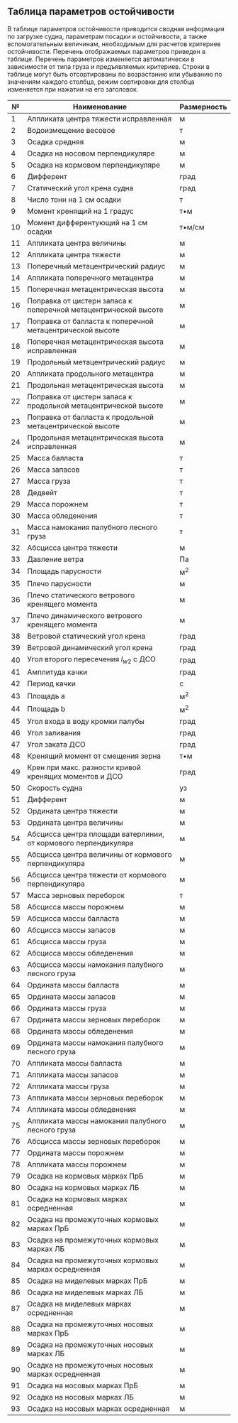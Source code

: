 ## Таблица параметров остойчивости
В таблице параметров остойчивости приводится сводная информация по загрузке судна, параметрам посадки и остойчивости, а также вспомогательным величинам, необходимым для расчетов критериев остойчивости. Перечень отображаемых параметров  приведен в таблице. Перечень параметров изменяется автоматически в зависимости от типа груза и предъявляемых критериев. Строки в таблице могут быть отсортированы по возрастанию или убыванию по значениям каждого столбца, режим сортировки для столбца изменяется при нажатии на его заголовок.

| №   | Наименование                                                    | Размерность  |
| --- | --------------------------------------------------------------- | ------------ |
| 1   | Аппликата центра тяжести исправленная                           | м            |
| 2   | Водоизмещение весовое                                           | т            |
| 3   | Осадка средняя                                                  | м            |
| 4   | Осадка на носовом перпендикуляре                                | м            |
| 5   | Осадка на кормовом перпендикуляре                               | м            |
| 6   | Дифферент                                                       | град         |
| 7   | Статический угол крена судна                                    | град         |
| 8   | Число тонн на 1 см осадки                                       | т            |
| 9   | Момент кренящий на 1 градус                                     | т•м          |
| 10  | Момент дифферентующий на 1 см осадки                            | т•м/см       |
| 11  | Аппликата центра величины                                       | м            |
| 12  | Аппликата центра тяжести                                        | м            |
| 13  | Поперечный метацентрический радиус                              | м            |
| 14  | Аппликата поперечного метацентра                                | м            |
| 15  | Поперечная метацентрическая высота                              | м            |
| 16  | Поправка от цистерн запаса к поперечной метацентрической высоте | м            |
| 17  | Поправка от балласта к поперечной метацентрической высоте       | м            |
| 18  | Поперечная метацентрическая высота исправленная                 | м            |
| 19  | Продольный метацентрический радиус                              | м            |
| 20  | Аппликата продольного метацентра                                | м            |
| 21  | Продольная метацентрическая высота                              | м            |
| 22  | Поправка от цистерн запаса к продольной метацентрической высоте | м            |
| 23  | Поправка от балласта к продольной метацентрической высоте       | м            |
| 24  | Продольная метацентрическая высота исправленная                 | м            |
| 25  | Масса балласта                                                  | т            |
| 26  | Масса запасов                                                   | т            |
| 27  | Масса груза                                                     | т            |
| 28  | Дедвейт                                                         | т            |
| 29  | Масса порожнем                                                  | т            |
| 30  | Масса обледенения                                               | т            |
| 31  | Масса намокания палубного лесного груза                         | т            |
| 32  | Абсцисса центра тяжести                                         | м            |
| 33  | Давление ветра                                                  | Па           |
| 34  | Площадь парусности                                              | м<sup>2<sup> |
| 35  | Плечо парусности                                                | м            |
| 36  | Плечо статического ветрового кренящего момента                  | м            |
| 37  | Плечо динамического ветрового кренящего момента                 | м            |
| 38  | Ветровой статический угол крена                                 | град         |
| 39  | Ветровой динамический угол крена                                | град         |
| 40  | Угол второго пересечения $l_{w2}$ с ДСО                         | град         |
| 41  | Амплитуда качки                                                 | град         |
| 42  | Период качки                                                    | с            |
| 43  | Площадь a                                                       | м<sup>2<sup> |
| 44  | Площадь b                                                       | м<sup>2<sup> |
| 45  | Угол входа в воду кромки палубы                                 | град         |
| 46  | Угол заливания                                                  | град         |
| 47  | Угол заката ДСО                                                 | град         |
| 48  | Кренящий момент от смещения зерна                               | т•м          |
| 49  | Крен при макс. разности кривой кренящих моментов и ДСО          | град         |
| 50  | Скорость судна                                                  | уз           |
| 51  | Дифферент                                                       | м            |
| 52  | Ордината центра тяжести                                         | м            |
| 53  | Ордината центра величины                                        | м            |
| 54  | Абсцисса центра площади ватерлинии, от кормового перпендикуляра | м            |
| 55  | Абсцисса центра величины от кормового перпендикуляра            | м            |
| 56  | Абсцисса центра тяжести от кормового перпендикуляра             | м            |
| 57  | Масса зерновых переборок                                        | т            |
| 58  | Абсцисса массы порожнем                                         | м            |
| 59  | Абсцисса массы балласта                                         | м            |
| 60  | Абсцисса массы запасов                                          | м            |
| 61  | Абсцисса массы груза                                            | м            |
| 62  | Абсцисса массы обледенения                                      | м            |
| 63  | Абсцисса массы намокания палубного лесного груза                | м            |
| 64  | Ордината массы балласта                                         | м            |
| 65  | Ордината массы запасов                                          | м            |
| 66  | Ордината массы груза                                            | м            |
| 67  | Ордината массы зерновых переборок                               | м            |
| 68  | Ордината массы обледенения                                      | м            |
| 69  | Ордината массы намокания палубного лесного груза                | м            |
| 70  | Аппликата массы балласта                                        | м            |
| 71  | Аппликата массы запасов                                         | м            |
| 72  | Аппликата массы груза                                           | м            |
| 73  | Аппликата массы зерновых переборок                              | м            |
| 74  | Аппликата массы обледенения                                     | м            |
| 75  | Аппликата массы намокания палубного лесного груза               | м            |
| 76  | Абсцисса массы зерновых переборок                               | м            |
| 77  | Ордината массы порожнем                                         | м            |
| 78  | Аппликата массы порожнем                                        | м            |
| 79  | Осадка на кормовых марках ПрБ                                   | м            |
| 80  | Осадка на кормовых марках ЛБ                                    | м            |
| 81  | Осадка на кормовых марках осредненная                           | м            |
| 82  | Осадка на промежуточных кормовых марках ПрБ                     | м            |
| 83  | Осадка на промежуточных кормовых марках ЛБ                      | м            |
| 84  | Осадка на промежуточных кормовых марках осредненная             | м            |
| 85  | Осадка на миделевых марках ПрБ                                  | м            |
| 86  | Осадка на миделевых марках ЛБ                                   | м            |
| 87  | Осадка на миделевых марках осредненная                          | м            |
| 88  | Осадка на промежуточных носовых марках ПрБ                      | м            |
| 89  | Осадка на промежуточных носовых марках ЛБ                       | м            |
| 90  | Осадка на промежуточных носовых марках осредненная              | м            |
| 91  | Осадка на носовых марках ПрБ                                    | м            |
| 92  | Осадка на носовых марках ЛБ                                     | м            |
| 93  | Осадка на носовых марках осредненная                            | м            |